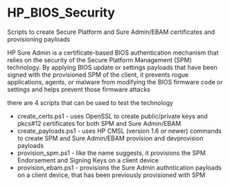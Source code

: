 # HP_BIOS_Security
Scripts to create Secure Platform and Sure Admin/EBAM certificates and provisioning payloads

HP Sure Admin is a certificate-based BIOS authentication mechanism that relies on the security of the Secure Platform Management (SPM) technology. By applying BIOS update or settings payloads that have been signed with the provisioned SPM of the client, it prevents rogue applications, agents, or malware from modifying the BIOS firmware code or settings and helps prevent those firmware attacks

there are 4 scripts that can be used to test the technology
  - create_certs.ps1 - uses OpenSSL to create public/private keys and pkcs#12 certificates for both SPM and Sure Admin/EBAM
  - create_payloads.ps1 - uses HP CMSL (version 1.6 or newer) commands to create SPM and Sure Admin/EBAM provision and devprovision payloads
  - provision_spm.ps1 - like the name suggests, it provisions the SPM Endorsement and Signing Keys on a client device
  - provision_ebam.ps1 - provisions the Sure Admin authntication payloads on a client device, that has been previously provisioned with SPM
